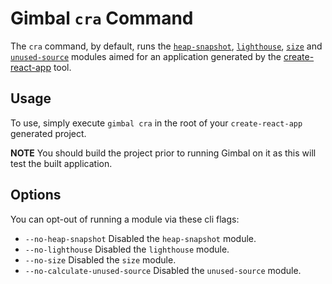 # Gimbal `cra` Command

The `cra` command, by default, runs the [`heap-snapshot`](../../module/heap-snapshot), [`lighthouse`](../../module/lighthouse), [`size`](../../module/size) and [`unused-source`](../../module/unused-source) modules aimed for an application generated by the [create-react-app](https://facebook.github.io/create-react-app/) tool.

## Usage

To use, simply execute `gimbal cra` in the root of your `create-react-app` generated project.

**NOTE** You should build the project prior to running Gimbal on it as this will test the built application.

## Options

You can opt-out of running a module via these cli flags:

- `--no-heap-snapshot` Disabled the `heap-snapshot` module.
- `--no-lighthouse` Disabled the `lighthouse` module.
- `--no-size` Disabled the `size` module.
- `--no-calculate-unused-source` Disabled the `unused-source` module.
